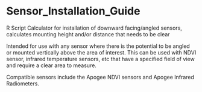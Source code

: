# Sensor_Installation_Guide
R Script Calculator for installation of downward facing/angled sensors, calculates mounting height and/or distance that needs to be clear

Intended for use with any sensor where there is the potential to be angled or mounted vertically above the area of interest.
This can be used with NDVI sensor, infrared temperature sensors, etc that have a specified field of view and require a clear area to measure.

Compatible sensors include the Apogee NDVI sensors and Apogee Infrared Radiometers.
